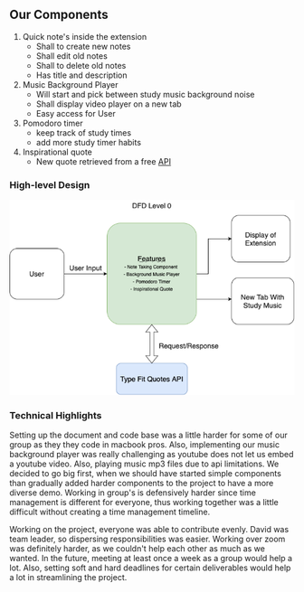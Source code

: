 ## Our Components
1. Quick note's inside the extension
   - Shall to create new notes 
   - Shall edit old notes 
   - Shall to delete old notes 
   - Has title and description 
2. Music Background Player
   - Will start and pick between study music background noise 
   - Shall display video player on a new tab
   - Easy access for User
3. Pomodoro timer
   -  keep track of study times 
   -  add more study timer habits 
4. Inspirational quote
   - New quote retrieved from a free [API](https://type.fit/api/quotes)


### High-level Design
![DFD Diagram Level 0 detailing our project.](DFDDiagramLevelZero.png)

### Technical Highlights
Setting up the document and code base was a little harder for some of our group as they
they code in macbook pros. Also, implementing our music background player was 
really challenging as youtube does not let us embed a youtube video. Also, playing 
music mp3 files due to api limitations. We decided to go big first, when we should have
started simple components than gradually added harder components to the project
to have a more diverse demo. Working in group's is defensively harder since time 
management is different for everyone, thus working together was a little difficult 
without creating a time management timeline. 

Working on the project, everyone was able to contribute evenly. David was team leader,
so dispersing responsibilities was easier. Working over zoom was definitely harder, as
we couldn't help each other as much as we wanted. In the future, meeting at least once
a week as a group would help a lot. Also, setting soft and hard deadlines for certain
deliverables would help a lot in streamlining the project. 

